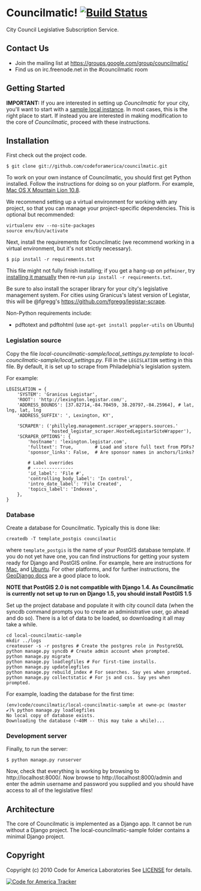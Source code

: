 Councilmatic! [![Build Status](https://travis-ci.org/codeforamerica/councilmatic.png)](http://travis-ci.org/codeforamerica/councilmatic)
=============
City Council Legislative Subscription Service.

Contact Us
----------
- Join the mailing list at https://groups.google.com/group/councilmatic/
- Find us on irc.freenode.net in the #councilmatic room

Getting Started
---------------
**IMPORTANT:** If you are interested in setting up *Councilmatic* for your city, you'll want to start with a [sample local instance](https://github.com/mjumbewu/sample-local-councilmatic/). In most cases, this is the right place to start. If instead you are interested in making modification to the core of *Councilmatic*, proceed with these instructions.

Installation
------------
First check out the project code.

    $ git clone git://github.com/codeforamerica/councilmatic.git

To work on your own instance of Councilmatic, you should first get Python
installed. Follow the instructions for doing so on your platform. For example,
[Mac OS X Mountain Lion 10.8](http://hackercodex.com/guide/python-virtualenv-on-mac-osx-mountain-lion-10.8/).

We recommend setting up a virtual environment for working with any project, so that you can manage your project-specific dependencies. This is optional but recommended:

    virtualenv env --no-site-packages
    source env/bin/activate

Next, install the requirements for Councilmatic (we recommend working in a
virtual environment, but it's not strictly necessary).

    $ pip install -r requirements.txt


This file might not fully finish installing; if you get a hang-up on `pdfminer`, try [installing it manually](http://www.unixuser.org/~euske/python/pdfminer/#download) then re-run `pip install -r requirements.txt`.

Be sure to also install the scraper library for your city's legislative
management system. For cities using Granicus's latest version of Legistar,
this will be @fgregg's https://github.com/fgregg/legistar-scrape.

Non-Python requirements include:

* pdftotext and pdftohtml (use ``apt-get install poppler-utils`` on Ubuntu)


### Legislation source

Copy the file *local-councilmatic-sample/local_settings.py.template* to
*local-councilmatic-sample/local_settings.py*.  Fill in the `LEGISLATION` setting in this
file.  By default, it is set up to scrape from Philadelphia's legislation
system.

For example:

    LEGISLATION = {
        'SYSTEM': 'Granicus Legistar',
        'ROOT': 'http://lexington.legistar.com/',
        'ADDRESS_BOUNDS': [37.82714,-84.70459, 38.20797,-84.25964], # lat, lng, lat, lng
        'ADDRESS_SUFFIX': ', Lexington, KY',

        'SCRAPER': ('phillyleg.management.scraper_wrappers.sources.'
                    'hosted_legistar_scraper.HostedLegistarSiteWrapper'),
        'SCRAPER_OPTIONS': {
            'hostname': 'lexington.legistar.com',
            'fulltext': True,        # Load and store full text from PDFs?
            'sponsor_links': False,  # Are sponsor names in anchors/links?

            # Label overrides
            # ---------------
            'id_label': 'File #',
            'controlling_body_label': 'In control',
            'intro_date_label': 'File Created',
            'topics_label': 'Indexes',
        },
    }


### Database

Create a database for Councilmatic. Typically this is done like:

    createdb -T template_postgis councilmatic

where `template_postgis` is the name of your PostGIS database template. If you
do not yet have one, you can find instructions for getting your system ready for
Django and PostGIS online.  For example, here are instructions for
[Mac](https://gist.github.com/3188632), and
[Ubuntu](http://brandonkonkle.com/blog/2010/jul/19/setting-template_postgis-lucid/).
For other platforms, and for further instructions, the
[GeoDjango docs](https://docs.djangoproject.com/en/dev/ref/contrib/gis/install/#platform-specific-instructions)
are a good place to look.

**NOTE that PostGIS 2.0 is not compatible with Django 1.4.  As Councilmatic is
currently not set up to run on Django 1.5, you should install PostGIS 1.5**


Set up the project database and populate it with city council data (when the
syncdb command prompts you to create an administrative user, go ahead and do
so). There is a lot of data to be loaded, so downloading it all may take a
while.

    cd local-councilmatic-sample
    mkdir ../logs
    createuser -s -r postgres # Create the postgres role in PostgreSQL
    python manage.py syncdb # Create admin account when prompted.
    python manage.py migrate
    python manage.py loadlegfiles # For first-time installs.
    python manage.py updatelegfiles
    python manage.py rebuild_index # For searches. Say yes when prompted.
    python manage.py collectstatic # For js and css. Say yes when prompted.

For example, loading the database for the first time:

    (env)code/councilmatic/local-councilmatic-sample at owne-pc (master ✔)% python manage.py loadlegfiles
    No local copy of database exists.
    Downloading the database (~40M -- this may take a while)...

### Development server

Finally, to run the server:

    $ python manage.py runserver

Now, check that everything is working by browsing to http://localhost:8000/. Now
browse to http://localhost:8000/admin and enter the admin username and password
you supplied and you should have access to all of the legislative files!


Architecture
------------
The core of Councilmatic is implemented as a Django app. It cannot be run without a Django project. The local-councilmatic-sample folder contains a minimal Django project.


Copyright
---------
Copyright (c) 2010 Code for America Laboratories
See [LICENSE](https://github.com/cfalabs/open311/blob/master/LICENSE.mkd) for details.

[![Code for America Tracker](http://stats.codeforamerica.org/codeforamerica/philly_legislative.png)](http://stats.codeforamerica.org/projects/philly_legislative)
